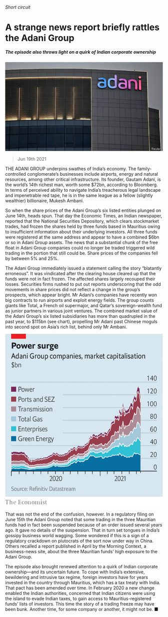 ###### Short circuit

# A strange news report briefly rattles the Adani Group 

##### The episode also throws light on a quirk of Indian corporate ownership 

![image](images/20210619_wbp501.jpg) 

> Jun 19th 2021 

THE ADANI GROUP underpins swathes of India’s economy. The family-controlled conglomerate’s businesses include airports, energy and natural resources, among other critical infrastructure. Its founder, Gautam Adani, is the world’s 14th richest man, worth some $72bn, according to Bloomberg. In terms of perceived ability to navigate India’s treacherous legal landscape and impenetrable red tape, he is in the same league as a fellow (slightly wealthier) billionaire, Mukesh Ambani.

So when the share prices of the Adani Group’s six listed entities plunged on June 14th, heads spun. That day the Economic Times, an Indian newspaper, reported that the National Securities Depository, which clears stockmarket trades, had frozen the shares held by three funds based in Mauritius owing to insufficient information about their underlying investors. All three funds were registered at the same address and appear to have a combined $6bn or so in Adani Group assets. The news that a substantial chunk of the free float in Adani Group companies could no longer be traded triggered wild trading in the portion that still could be. Share prices of the companies fell by between 5% and 25%.


The Adani Group immediately issued a statement calling the story “blatantly erroneous”. It was vindicated after the clearing house cleared up that the funds were not in fact frozen. The affected shares largely recouped their losses. Securities firms rushed to put out reports underscoring that the odd movements in share prices did not reflect a change in the group’s prospects, which appear bright. Mr Adani’s companies have recently won big contracts to run airports and exploit energy fields. The group counts giants like Total, a French oil supermajor, and Qatar’s sovereign-wealth fund as junior partners in various joint ventures. The combined market value of the Adani Group’s six listed subsidiaries has more than quadrupled in the past year, to $115bn (see chart), propelling Mr Adani past Chinese moguls into second spot on Asia’s rich list, behind only Mr Ambani.

![image](images/20210619_WBC610.png) 


That was not the end of the confusion, however. In a regulatory filing on June 15th the Adani Group noted that some trading in the three Mauritian funds had in fact been suspended because of an order issued several years ago. It gave no details of the suspension. That in turn set tongues in India’s gossipy business world wagging. Some wondered if this is a sign of a regulatory crackdown on plutocrats of the sort now under way in China. Others recalled a report published in April by the Morning Context, a business-news site, about the three Mauritian funds’ high exposure to the Adani Group.

The episode also brought renewed attention to a quirk of Indian corporate ownership—and its uncertain future. To cope with India’s extensive, bewildering and intrusive tax regime, foreign investors have for years invested in the country through Mauritius, which has a tax treaty with India. That pact has been amended over time. In February 2020 a new change enabled the Indian authorities, concerned that Indian citizens were using the island to evade Indian taxes, to gain access to Mauritius-registered funds’ lists of investors. This time the story of a trading freeze may have been bunk. Another time, for some company or another, it might not be. ■

